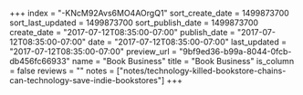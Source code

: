 +++
index = "-KNcM92Avs6MO4AOrgQ1"
sort_create_date = 1499873700
sort_last_updated = 1499873700
sort_publish_date = 1499873700
create_date = "2017-07-12T08:35:00-07:00"
publish_date = "2017-07-12T08:35:00-07:00"
date = "2017-07-12T08:35:00-07:00"
last_updated = "2017-07-12T08:35:00-07:00"
preview_url = "9bf9ed36-b99a-8044-0fcb-db456fc66933"
name = "Book Business"
title = "Book Business"
is_column = false
reviews = ""
notes = ["notes/technology-killed-bookstore-chains-can-technology-save-indie-bookstores"]
+++

